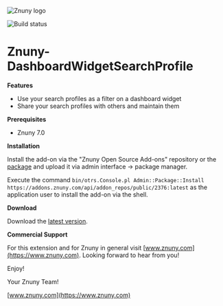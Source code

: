 ![Znuny logo](https://www.znuny.com/assets/images/logo_small.png)

![Build status](https://badge.proxy.znuny.com/Znuny4OTRS-DashboardWidgetSearchProfile/rel-7_0)

Znuny-DashboardWidgetSearchProfile
==================================

**Features**

- Use your search profiles as a filter on a dashboard widget
- Share your search profiles with others and maintain them

**Prerequisites**

- Znuny 7.0

**Installation**

Install the add-on via the "Znuny Open Source Add-ons" repository or the [package](https://addons.znuny.com/api/addon_repos/public/2376/latest) and upload it via admin interface -> package manager.

Execute the command `bin/otrs.Console.pl Admin::Package::Install https://addons.znuny.com/api/addon_repos/public/2376:latest` as the application user to install the add-on via the shell.


**Download**

Download the [latest version](https://addons.znuny.com/api/addon_repos/public/2376/latest).


**Commercial Support**

For this extension and for Znuny in general visit [www.znuny.com](https://www.znuny.com). Looking forward to hear from you!

Enjoy!

Your Znuny Team!

[www.znuny.com](https://www.znuny.com)
